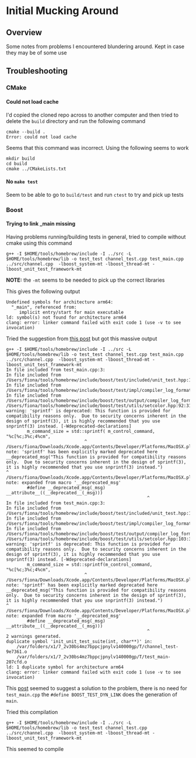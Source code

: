 # Initial Mucking Around

## Overview

Some notes from problems I encountered blundering around.  Kept in case they may be of some use


## Troubleshooting

### CMake

#### Could not load cache

I'd copied the cloned repo across to another computer and then tried to delete the `build` directory and
run the following command

```
cmake --build .
Error: could not load cache
```

Seems that this command was incorrect.  Using the following seems to work

```
mkdir build
cd build
cmake ../CMakeLists.txt
```


#### No `make test`

Seem to be able to go to `build/test` and run `ctest` to try and pick up tests


### Boost

#### Trying to link _main missing

Having problems running/building tests in general, tried to compile without cmake
using this command

```
g++ -I $HOME/tools/homebrew/include -I ../src -L $HOME/tools/homebrew/lib -o test_test channel_test.cpp test_main.cpp ../src/channel.cpp  -lboost_system-mt -lboost_thread-mt -lboost_unit_test_framework-mt
```

__NOTE:__ the `-mt` seems to be needed to pick up the correct libraries

This gives the following output

```
Undefined symbols for architecture arm64:
  "_main", referenced from:
     implicit entry/start for main executable
ld: symbol(s) not found for architecture arm64
clang: error: linker command failed with exit code 1 (use -v to see invocation)
```

Tried the suggestion from [this post](https://stackoverflow.com/questions/13547771/g-project-compilation-with-boost-unit-test) but got this massive output

```
g++ -I $HOME/tools/homebrew/include -I ../src -L $HOME/tools/homebrew/lib -o test_test channel_test.cpp test_main.cpp ../src/channel.cpp  -lboost_system-mt -lboost_thread-mt -lboost_unit_test_framework-mt
In file included from test_main.cpp:3:
In file included from /Users/fiona/tools/homebrew/include/boost/test/included/unit_test.hpp:18:
In file included from /Users/fiona/tools/homebrew/include/boost/test/impl/compiler_log_formatter.ipp:19:
In file included from /Users/fiona/tools/homebrew/include/boost/test/output/compiler_log_formatter.hpp:19:
/Users/fiona/tools/homebrew/include/boost/test/utils/setcolor.hpp:92:31: warning: 'sprintf' is deprecated: This function is provided for compatibility reasons only.  Due to security concerns inherent in the design of sprintf(3), it is highly recommended that you use snprintf(3) instead. [-Wdeprecated-declarations]
        m_command_size = std::sprintf( m_control_command, "%c[%c;3%c;4%cm",
                              ^
/Users/fiona/Downloads/Xcode.app/Contents/Developer/Platforms/MacOSX.platform/Developer/SDKs/MacOSX.sdk/usr/include/stdio.h:188:1: note: 'sprintf' has been explicitly marked deprecated here
__deprecated_msg("This function is provided for compatibility reasons only.  Due to security concerns inherent in the design of sprintf(3), it is highly recommended that you use snprintf(3) instead.")
^
/Users/fiona/Downloads/Xcode.app/Contents/Developer/Platforms/MacOSX.platform/Developer/SDKs/MacOSX.sdk/usr/include/sys/cdefs.h:215:48: note: expanded from macro '__deprecated_msg'
        #define __deprecated_msg(_msg) __attribute__((__deprecated__(_msg)))
                                                      ^
In file included from test_main.cpp:3:
In file included from /Users/fiona/tools/homebrew/include/boost/test/included/unit_test.hpp:18:
In file included from /Users/fiona/tools/homebrew/include/boost/test/impl/compiler_log_formatter.ipp:19:
In file included from /Users/fiona/tools/homebrew/include/boost/test/output/compiler_log_formatter.hpp:19:
/Users/fiona/tools/homebrew/include/boost/test/utils/setcolor.hpp:103:31: warning: 'sprintf' is deprecated: This function is provided for compatibility reasons only.  Due to security concerns inherent in the design of sprintf(3), it is highly recommended that you use snprintf(3) instead. [-Wdeprecated-declarations]
        m_command_size = std::sprintf(m_control_command, "%c[%c;3%c;4%cm",
                              ^
/Users/fiona/Downloads/Xcode.app/Contents/Developer/Platforms/MacOSX.platform/Developer/SDKs/MacOSX.sdk/usr/include/stdio.h:188:1: note: 'sprintf' has been explicitly marked deprecated here
__deprecated_msg("This function is provided for compatibility reasons only.  Due to security concerns inherent in the design of sprintf(3), it is highly recommended that you use snprintf(3) instead.")
^
/Users/fiona/Downloads/Xcode.app/Contents/Developer/Platforms/MacOSX.platform/Developer/SDKs/MacOSX.sdk/usr/include/sys/cdefs.h:215:48: note: expanded from macro '__deprecated_msg'
        #define __deprecated_msg(_msg) __attribute__((__deprecated__(_msg)))
                                                      ^
2 warnings generated.
duplicate symbol 'init_unit_test_suite(int, char**)' in:
    /var/folders/x1/7_2v30bs4mz7bppcjpnylv140000gp/T/channel_test-9e7361.o
    /var/folders/x1/7_2v30bs4mz7bppcjpnylv140000gp/T/test_main-207cfd.o
ld: 1 duplicate symbol for architecture arm64
clang: error: linker command failed with exit code 1 (use -v to see invocation)
```

This [post](https://stackoverflow.com/questions/33143345/boosttest-compiling-and-running-a-hello-world-program) seemed to suggest a solution to the problem, there is no need for `test_main.cpp` the 
`#define BOOST_TEST_DYN_LINK` does the generation of `main`.

Tried this compilation

```
g++ -I $HOME/tools/homebrew/include -I ../src -L $HOME/tools/homebrew/lib -o test_test channel_test.cpp ../src/channel.cpp  -lboost_system-mt -lboost_thread-mt -lboost_unit_test_framework-mt
```

This seemed to compile



